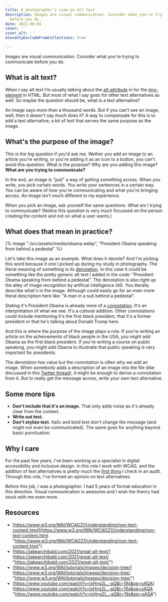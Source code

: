 ```yaml
---
title: A photographer’s view on alt text
description: Images are visual communication. Consider what you're trying to communicate
  before you do.
date: 2021-08-04
cover: ''
cover_alt: ''
eleventyExcludeFromCollections: true

---
```

Images are visual communication. Consider what you're trying to communicate before you do.

## What is alt text?

When I say alt text I’m usually talking about the [alt-attribute](https://developer.mozilla.org/en-US/docs/Web/HTML/Element/img#attr-alt) in for the [img-element](https://developer.mozilla.org/en-US/docs/Web/HTML/Element/img) in HTML. But most of what I say goes for other text alternatives as well. So maybe the question should be, what is a text alternative?

An image says more than a thousand words. But if you can't see an image, well, then it doesn't say much does it? A way to compensate for this is to add a text alternative; a bit of text that serves the same purpose as the image.

## What's the purpose of the image?

This is the big question if you'd ask me. Wether you add an image to an article you're writing, or you're adding it as an icon to a button, you can't avoid this question. What is the purpose? Why are you adding this image? **What are you trying to communicate?**

In the end, an image is "just" a way of getting something across. When you write, you pick certain words. You write your sentences in a certain way. You can be aware of how you're communicating and what you're bringing across. An image isn't much different in my experience.

When you pick an image, ask yourself the same questions. What am I trying to communicate? (Notice this question is very much focussed on the person creating the content and not on what a user wants.)

## What does that mean in practice?

{% image "./src/assets/media/obama.webp", "President Obama speaking from behind a pedestal" %}

Let's take this image as an example. What does it denote? And I'm picking this word because it one I picked up during my study in photography. The literal meaning of something is its [denotation](https://en.wikipedia.org/wiki/Denotation). In this case it could be something like the pretty generic alt text I added in the code: "President Obama speaking from behind a pedestal". The denotation is also right up the alley of image recognition by artifical intelligence (AI). You literally describe what's in the image. Although could easily go for an even more literal description here like: "A man in a suit behind a pedestal".

Stating it's President Obama is already more of a [connotation](https://en.wikipedia.org/wiki/Connotation). It's an interpretation of what we see. It's a cultural addition. Other connotations could include mentioning it's the first black president, that it's a former president or that he's talking about Donald Trump here.

And this is where the purpose of the image plays a role. If you're writing an article on the acheivements of black people in the USA, you might add Obama as the first black president. If you're writing a course on public speaking, you might add Obama to illustratie that public speaking is very important for presidents.

The denotation has value but the connotation is often why we add an image. When somebody adds a description of an image into the file (like discussed in this [Twitter thread](https://twitter.com/jonsneyers/status/1422646901439086592)), it might be enough to derive a connotation from it. But to really get the message across, write your own text alternative.

## Some more tips

* **Don't include that it's an image.** That only adds noise as it's already clear from the context.
* **Write out text.**
* **Don't stylize text.** Italic and bold text don't change the message (and might not even be communicated). The same goes for anything beyond basic punctuation.

## Why I care

For the past few years, I've been working as a specialist in digital accessibility and inclusive design. In this role I work with WCAG, and the addition of text alternatives is pretty much the [first thing](https://www.w3.org/WAI/WCAG21/Understanding/non-text-content.html) I check in an audit. Through this role, I've formed an opinion on text alternatives. 

Before this job, I was a photographer. I had 5 years of formal education in this direction. Visual communication is awesome and I wish the theory had stuck with me even more. 

## Resources

* [https://www.w3.org/WAI/WCAG21/Understanding/non-text-content.html](https://www.w3.org/WAI/WCAG21/Understanding/non-text-content.html "https://www.w3.org/WAI/WCAG21/Understanding/non-text-content.html")
* [https://jakearchibald.com/2021/great-alt-text/](https://jakearchibald.com/2021/great-alt-text/ "https://jakearchibald.com/2021/great-alt-text/")
* [https://www.w3.org/WAI/tutorials/images/decision-tree/](https://www.w3.org/WAI/tutorials/images/decision-tree/ "https://www.w3.org/WAI/tutorials/images/decision-tree/")
* [https://www.youtube.com/watch?v=IxHng2L_-aQ&t=19s&pp=sAQA](https://www.youtube.com/watch?v=IxHng2L_-aQ&t=19s&pp=sAQA "https://www.youtube.com/watch?v=IxHng2L_-aQ&t=19s&pp=sAQA")